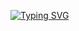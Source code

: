 <a href="https://git.io/typing-svg"><img src="https://readme-typing-svg.demolab.com?font=Fira+Code&pause=1000&color=FF81CE&width=435&lines=%F0%9F%91%8B%F0%9F%8F%BB+I'm+West!" alt="Typing SVG" /></a>